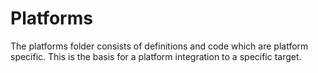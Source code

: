 Platforms
=========

The platforms folder consists of definitions and code which are
platform specific. This is the basis for a platform integration to a
specific target.
